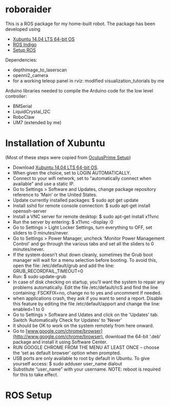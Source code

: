 # roboraider
This is a ROS package for my home-built robot. The package has been developed using
* [Xubuntu 14.04 LTS 64-bit OS](https://xubuntu.org/release/14-04/)
* [ROS Indigo](http://wiki.ros.org/indigo/Installation/Ubuntu)
* [Setup ROS](http://www.xaxxon.com/documentation/view/oculus-prime-ros-installation)

Dependencies:
* depthimage_to_laserscan
* openni2_camera
* for a working teleop panel in rviz: modified visualization_tutorials by me

Arduino libraries needed to compile the Arduino code for the low level controller:
* BMSerial
* LiquidCrystal_I2C
* RoboClaw
* UM7 (extended by me)

# Installation of Xubuntu
(Most of these steps were copied from [OculusPrime Setup](http://www.xaxxon.com/documentation/view/oculus-prime-xubuntu-setup))
* Download [Xubuntu 14.04 LTS 64-bit OS](https://xubuntu.org/release/14-04/).
* When given the choice, set to LOGIN AUTOMATICALLY.
* Connect to your wifi network, set to “automatically connect when available” and use a static IP.
* Go to Settings > Software and Updates, change package repository reference to ‘Main’ or the United States.
* Update currently installed packages: $ sudo apt get update
* Install sshd for remote console connection: $ sudo apt-get install openssh-server
* Install a VNC server for remote desktop: $ sudo apt-get install x11vnc
* Run the server by entering: $ x11vnc -display :0
* Go to Settings > Light Locker Settings, turn everything to OFF, set sliders to 0 minutes/never.
* Go to Settings > Power Manager, uncheck ‘Monitor Power Management Control’ and go through the various tabs and set all the sliders to 0 minutes/never.
* If the system doesn’t shut down cleanly, sometimes the Grub boot manager will wait for a menu selection before booting. To avoid this, open the file: /etc/default/grub and add the line: GRUB_RECORDFAIL_TIMEOUT=0
* Run: $ sudo update-grub
* In case of disk checking on startup, you’ll want the system to repair any problems automatically. Edit the file /etc/default/rcS and find the line containing: FSCKFIX=no, change no to yes and uncomment if needed.
* when applications crash, they ask if you want to send a report. Disable this feature by editing the file /etc/default/apport and change the line: enabled=1 to 0
* Go to Settings > Software and Udates and click on the 'Updates' tab. Switch ‘Automatically Check for Updates’ to ‘Never’
* It should be OK to work on the system remotely from here onward.
* Go to [www.google.com/chrome/browser](http://www.google.com/chrome/browser), download the 64-bit ‘.deb’ package and install it using Software Center.
* RUN GOOGLE CHROME FROM THE MENU AT LEAST ONCE – choose the ‘set as default browser’ option when prompted.
* USB ports are only available to root by default in Ubuntu. To give yourself access: $ sudo adduser user_name dialout
* Substitute “user_name” with your username. NOTE: reboot is required for this to take effect.

# ROS Setup



